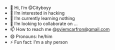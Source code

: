 - 👋 Hi, I’m @Cityboyy
- 👀 I’m interested in hacking
- 🌱 I’m currently learning nothing
- 💞️ I’m looking to collaborate on ...
- 📫 How to reach me @syiemcarfron@gmail.com
- 😄 Pronouns: he/him
- ⚡ Fun fact: I'm a shy person

<!---
Cityboyy/Cityboyy is a ✨ special ✨ repository because its `README.md` (this file) appears on your GitHub profile.
You can click the Preview link to take a look at your changes.
--->
